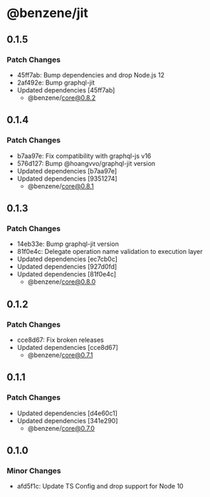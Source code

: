 # @benzene/jit

## 0.1.5

### Patch Changes

- 45ff7ab: Bump dependencies and drop Node.js 12
- 2af492e: Bump graphql-jit
- Updated dependencies [45ff7ab]
  - @benzene/core@0.8.2

## 0.1.4

### Patch Changes

- b7aa97e: Fix compatibility with graphql-js v16
- 576d127: Bump @hoangvvo/graphql-jit version
- Updated dependencies [b7aa97e]
- Updated dependencies [9351274]
  - @benzene/core@0.8.1

## 0.1.3

### Patch Changes

- 14eb33e: Bump graphql-jit version
- 81f0e4c: Delegate operation name validation to execution layer
- Updated dependencies [ec7cb0c]
- Updated dependencies [927d0fd]
- Updated dependencies [81f0e4c]
  - @benzene/core@0.8.0

## 0.1.2

### Patch Changes

- cce8d67: Fix broken releases
- Updated dependencies [cce8d67]
  - @benzene/core@0.7.1

## 0.1.1

### Patch Changes

- Updated dependencies [d4e60c1]
- Updated dependencies [341e290]
  - @benzene/core@0.7.0

## 0.1.0

### Minor Changes

- afd5f1c: Update TS Config and drop support for Node 10
